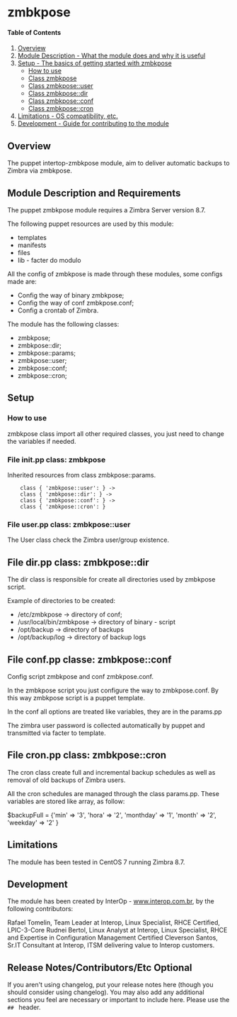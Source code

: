 # zmbkpose

#### Table of Contents

1. [Overview](#overview)
2. [Module Description - What the module does and why it is useful](#module-description)
3. [Setup - The basics of getting started with zmbkpose](#setup)
    * [How to use](#como-utilizar)
    * [Class zmbkpose](#arquivo-init.pp-classe)
    * [Class zmbkpose::user](#Arquivo-user.pp-classe)
    * [Class zmbkpose::dir](#Arquivo-dir.pp-classe)
    * [Class zmbkpose::conf](#Arquivo-conf.pp-classe)
    * [Class zmbkpose::cron](#Arquivo-cron.pp-classe)
5. [Limitations - OS compatibility, etc.](#limitations)
6. [Development - Guide for contributing to the module](#development)

## Overview

The puppet intertop-zmbkpose module,  aim to deliver automatic backups to Zimbra via zmbkpose.

## Module Description and Requirements

The puppet zmbkpose module requires a Zimbra Server version 8.7.

The following puppet resources are used by this module: 
* templates
* manifests
* files
* lib - facter do modulo

All the config of zmbkpose is made through these modules, some configs made are:
* Config the way of binary zmbkpose;
* Config the way of conf zmbkpose.conf;
* Config a crontab of Zimbra.

The module has the following classes:
* zmbkpose;
* zmbkpose::dir;
* zmbkpose::params;
* zmbkpose::user;
* zmbkpose::conf;
* zmbkpose::cron;

## Setup

### How to use

zmbkpose class import all other required classes, you just need to change the variables if needed.


### File init.pp class: **zmbkpose**

Inherited resources from class zmbkpose::params.


        class { 'zmbkpose::user': } ->
        class { 'zmbkpose::dir': } ->
        class { 'zmbkpose::conf': } ->
        class { 'zmbkpose::cron': }


### File user.pp class: **zmbkpose::user**

The User class check the Zimbra user/group existence.


## File dir.pp class: **zmbkpose::dir**

The dir class is responsible for create all directories used by zmbkpose script.

Example of directories to be created:
* /etc/zmbkpose -> directory of conf;
* /usr/local/bin/zmbkpose -> directory of binary - script
* /opt/backup -> directory of backups
* /opt/backup/log -> directory of backup logs

##  File conf.pp classe: **zmbkpose::conf**

Config script zmbkpose and conf zmbkpose.conf.

In the zmbkpose script you just configure the way to zmbkpose.conf.  By this way zmbkpose script is a puppet template.

In the conf all options are treated like variables, they are in the params.pp

The zimbra user password is collected automatically by puppet and transmitted via facter to template.


##  File cron.pp class: **zmbkpose::cron**

The cron class create full and incremental backup schedules as well as removal of old backups of Zimbra users.

All the cron schedules are managed through the class params.pp.  These variables are stored like array, as follow:

$backupFull = {'min' => '3', 'hora' => '2', 'monthday' => '1', 'month' => '2', 'weekday' => '2'  }


## Limitations

The module has been tested in CentOS 7 running Zimbra 8.7.


## Development

The module has been created by InterOp - www.interop.com.br, by the following contributors:

Rafael Tomelin, Team Leader at Interop, Linux Specialist, RHCE Certified, LPIC-3-Core
Rudnei Bertol, Linux Analyst at Interop, Linux Specialist, RHCE and Expertise in Configuration Management Certified
Cleverson Santos, Sr.IT Consultant at Interop, ITSM delivering value to Interop customers.

## Release Notes/Contributors/Etc **Optional**

If you aren't using changelog, put your release notes here (though you should
consider using changelog). You may also add any additional sections you feel are
necessary or important to include here. Please use the `## ` header.
